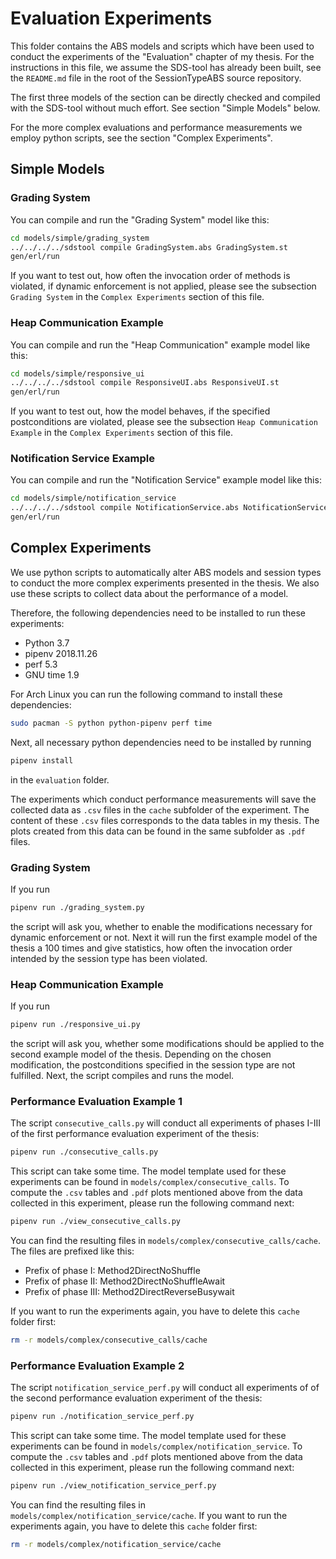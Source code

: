 # Evaluation Experiments

This folder contains the ABS models and scripts which have been used to conduct
the experiments of the "Evaluation" chapter of my thesis.
For the instructions in this file, we assume the SDS-tool has already been
built, see the `README.md` file in the root of the SessionTypeABS source
repository.

The first three models of the section can be directly checked and compiled with
the SDS-tool without much effort. See section "Simple Models" below.

For the more complex evaluations and performance measurements we employ python
scripts, see the section "Complex Experiments".

## Simple Models

### Grading System

You can compile and run the "Grading System" model like this:

```sh
cd models/simple/grading_system
../../../../sdstool compile GradingSystem.abs GradingSystem.st
gen/erl/run
```

If you want to test out, how often the invocation order of methods is violated,
if dynamic enforcement is not applied, please see the subsection
`Grading System` in the `Complex Experiments` section of this file.


### Heap Communication Example

You can compile and run the "Heap Communication" example model like this:

```sh
cd models/simple/responsive_ui
../../../../sdstool compile ResponsiveUI.abs ResponsiveUI.st
gen/erl/run
```

If you want to test out, how the model behaves, if the specified postconditions
are violated, please see the subsection
`Heap Communication Example` in the `Complex Experiments` section of this file.

### Notification Service Example

You can compile and run the "Notification Service" example model like this:

```sh
cd models/simple/notification_service
../../../../sdstool compile NotificationService.abs NotificationService.st
gen/erl/run
```

## Complex Experiments

We use python scripts to automatically alter ABS models and session types to
conduct the more complex experiments presented in the thesis.
We also use these scripts to collect data about the performance of a model.

Therefore, the following dependencies need to be installed to run these
experiments:

* Python 3.7
* pipenv 2018.11.26
* perf 5.3
* GNU time 1.9

For Arch Linux you can run the following command to install these dependencies:
```sh
sudo pacman -S python python-pipenv perf time
```

Next, all necessary python dependencies need to be installed by running
```sh
pipenv install
```
in the `evaluation` folder.

The experiments which conduct performance measurements will save the collected
data as `.csv` files in the `cache` subfolder of the experiment.
The content of these `.csv` files corresponds to the data tables in my thesis.
The plots created from this data can be found in the same subfolder as `.pdf`
files.


### Grading System

If you run

```sh
pipenv run ./grading_system.py
```

the script will ask you, whether to enable the modifications necessary for
dynamic enforcement or not.
Next it will run the first example model of the thesis a 100 times and give
statistics, how often the invocation order intended by the session type has
been violated.

### Heap Communication Example

If you run

```sh
pipenv run ./responsive_ui.py
```

the script will ask you, whether some modifications should be applied to the
second example model of the thesis.
Depending on the chosen modification, the postconditions specified in the
session type are not fulfilled.
Next, the script compiles and runs the model.

### Performance Evaluation Example 1

The script `consecutive_calls.py` will conduct all experiments of phases I-III
of the first performance evaluation experiment of the thesis:

```sh
pipenv run ./consecutive_calls.py
```

This script can take some time.
The model template used for these experiments can be found in
`models/complex/consecutive_calls`.
To compute the `.csv` tables and `.pdf` plots mentioned above from the data
collected in this experiment, please run the following command next:

```sh
pipenv run ./view_consecutive_calls.py
```

You can find the resulting files in `models/complex/consecutive_calls/cache`.
The files are prefixed like this:

* Prefix of phase I:   Method2DirectNoShuffle
* Prefix of phase II:  Method2DirectNoShuffleAwait
* Prefix of phase III: Method2DirectReverseBusywait

If you want to run the experiments again, you have to delete this `cache` folder
first:

```sh
rm -r models/complex/consecutive_calls/cache
```

### Performance Evaluation Example 2

The script `notification_service_perf.py` will conduct all experiments of
of the second performance evaluation experiment of the thesis:

```sh
pipenv run ./notification_service_perf.py
```

This script can take some time.
The model template used for these experiments can be found in
`models/complex/notification_service`.
To compute the `.csv` tables and `.pdf` plots mentioned above from the data
collected in this experiment, please run the following command next:

```sh
pipenv run ./view_notification_service_perf.py
```

You can find the resulting files in `models/complex/notification_service/cache`.
If you want to run the experiments again, you have to delete this `cache` folder
first:

```sh
rm -r models/complex/notification_service/cache
```
